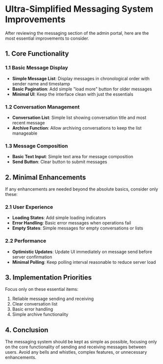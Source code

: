 # Ultra-Simplified Messaging System Improvements

After reviewing the messaging section of the admin portal, here are the most essential improvements to consider.

## 1. Core Functionality

### 1.1 Basic Message Display
- **Simple Message List**: Display messages in chronological order with sender name and timestamp
- **Basic Pagination**: Add simple "load more" button for older messages
- **Minimal UI**: Keep the interface clean with just the essentials

### 1.2 Conversation Management
- **Conversation List**: Simple list showing conversation title and most recent message
- **Archive Function**: Allow archiving conversations to keep the list manageable

### 1.3 Message Composition
- **Basic Text Input**: Simple text area for message composition
- **Send Button**: Clear button to submit messages

## 2. Minimal Enhancements

If any enhancements are needed beyond the absolute basics, consider only these:

### 2.1 User Experience
- **Loading States**: Add simple loading indicators
- **Error Handling**: Basic error messages when operations fail
- **Empty States**: Simple messages for empty conversations or lists

### 2.2 Performance
- **Optimistic Updates**: Update UI immediately on message send before server confirmation
- **Minimal Polling**: Keep polling interval reasonable to reduce server load

## 3. Implementation Priorities

Focus only on these essential items:

1. Reliable message sending and receiving
2. Clear conversation list
3. Basic error handling
4. Simple archive functionality

## 4. Conclusion

The messaging system should be kept as simple as possible, focusing only on the core functionality of sending and receiving messages between users. Avoid any bells and whistles, complex features, or unnecessary enhancements.
